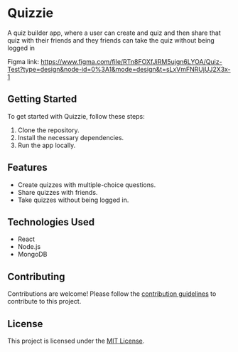 # Quizzie

A quiz builder app, where a user can create and quiz and then share that quiz with their friends and they friends can take the quiz without being logged in

Figma link: https://www.figma.com/file/RTn8FOXfJiRM5ujgn6LYOA/Quiz-Test?type=design&node-id=0%3A1&mode=design&t=sLxVmFNRUjUJ2X3x-1



## Getting Started

To get started with Quizzie, follow these steps:

1. Clone the repository.
2. Install the necessary dependencies.
3. Run the app locally.

## Features

- Create quizzes with multiple-choice questions.
- Share quizzes with friends.
- Take quizzes without being logged in.

## Technologies Used

- React
- Node.js
- MongoDB

## Contributing

Contributions are welcome! Please follow the [contribution guidelines](CONTRIBUTING.md) to contribute to this project.

## License

This project is licensed under the [MIT License](LICENSE).

